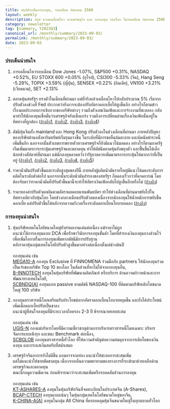 ```yaml
---
title: สรุปประเด็นการลงทุน, รอบเดือน กันยายน 2566
layout: weekly
description: สรุป ความเคลื่อนไหว ทางเศรษฐกิจ และ การลงทุน รอบโลก ในรอบเดือน กันยายน 2566
category: newsletter
tag: [summary, Y2023Q3]
canonical_url: /monthly/summary/2023-09-03/
permalink: /monthly/summary/2023-09-03/
date: 2023-09-03
---
```


### ประเด็นน่าสนใจ

1. การเคลื่อนไหวรอบเดือน Dow Jones -1.07%, S&P500 +0.31%, NASDAQ +0.52%, EU STOXX 600 +0.05% (ยุโรป), CSI300 -5.33% (จีน), Hang Seng -5.29%, TOPIX +3.59% (ญี่ปุ่น), SENSEX +0.22% (อินเดีย), VN100 +3.21% (เวียดนาม), SET +2.13%

2. ตลาดหุ้นสหรัฐฯ ทรงตัวในเดือนที่ผ่านมา แต่ที่จริงแล้วเคลื่อนไหวไปกลับประมาณ 5% เริ่มจากปรับตัวลงช่วงที่ Fed ประกาศว่ายังอาจจะต้องปรับอัตราดอกเบี้ยให้สูงขึ้นอีก อย่างไรก็ตามข่าวเรื่องผลประกอบการเชิงบวกของบริษัทต่างๆ รวมถึงตัวเลขเงินเฟ้อและการจ้างงานที่ชะลอลง กลับมาทำให้นักลงทุนเชื่อมั่นว่าเศรษฐกิจยังแข็งแกร่ง รวมถึงการเปลี่ยนผ่านเรื่องเงินเฟ้อนั้นอยู่ในทิศทางที่ถูกต้อง 
([อ้างอิง1](https://www.cnbc.com/2023/08/17/stock-markets-inflation-and-rates-might-go-higher-warns-the-fed.html), 
[อ้างอิง2](https://www.cnbc.com/2023/08/18/stock-markets-stocks-are-under-pressure-from-treasury-yields.html), 
[อ้างอิง3](https://www.cnbc.com/2023/08/31/stock-markets-jobs-growth-slowed-down-markets-shot-up.html), 
[อ้างอิง4](https://www.cnbc.com/2023/08/30/stock-markets-markets-last-hurrah-for-a-horrid-august.html)) 

3. ดัชนีหุ้นจีนทั้ง mainland และ Hong Kong ปรับตัวลงในช่วงเดือนที่ผ่านมา ภายหลังปัญหาของบริษัทด้านอสังหาริมทรัพย์เริ่มรุนแรงขึ้น ในระดับที่มีการขอยื่นล้มละลาย และผิดนัดชำระหนี้เพิ่มขึ้นอีก นอกจากนั้นตัวเลขการขยายตัวทางเศรษฐกิจก็ยังมีแนวโน้มลดลง อย่างไรก็ตามภาครัฐเริ่มเพิ่มมาตรการกระตุ้นเศรษฐกิจและตลาดทุน ทำให้ดัชนีตลาดหุ้นยังพยุงตัว และฟื้นขึ้นได้เล็กน้อยช่วงสัปดาห์ที่ผ่านมา แม้นักลงทุนคาดหวังว่ารัฐบาลควรเพิ่มมาตรการกระตุ้นให้มากกว่าที่เป็นอยู่
([อ้างอิง1](https://www.cnbc.com/2023/08/18/china-property-developer-evergrande-files-for-bankruptcy-protection-in-us.html), 
[อ้างอิง2](https://www.cnbc.com/2023/08/21/country-garden-to-be-removed-from-hang-seng-index-on-sept-4.html), 
[อ้างอิง3](https://www.cnbc.com/2023/08/31/china-economy-factory-activity-in-august-shrinks-for-a-fifth-month.html), 
[อ้างอิง4](https://www.cnbc.com/2023/08/21/chinas-financial-regulators-urge-support-for-resolving-local-debt-risks.html), 
[อ้างอิง5](https://www.cnbc.com/2023/08/21/china-loan-prime-rate-august-2023.html)) 

4. ราคาน้ำมันปรับตัวขึ้นแตะระดับสูงสุดของปีนี้ ภายหลังผู้ผลิตน้ำมันรายใหญ่มีแนวโน้มคงระดับการผลิตในระดับต่ำต่อไป นอกจากนั้นระดับน้ำมันสำรองของสหรัฐฯ ก็ลดลงเร็วกว่าที่คาดการณ์ โดยต้องจับตาว่าราคาน้ำมันที่ปรับตัวขึ้นมานี้จะทำให้อัตราเงินเฟ้อกลับไปสูงขึ้นอีกหรือไม่
([อ้างอิง](https://www.cnbc.com/2023/09/01/oil-set-to-snap-two-week-losing-streak-on-tightening-supplies.html)) 

5. ราคาทองคำปรับตัวผกผันตามอัตราผลตอบแทนพันธบัตร ทำให้ช่วงเดือนที่ผ่านมาขยับไปในทิศทางเดียวกับหุ้นโลก โดยช่วงกลางเดือนปรับตัวลดลงเนื่องจากนักลงทุนให้น้ำหนักการขยับขึ้นดอกเบี้ย แต่ปรับตัวขึ้นได้หลังจากความกังวลเรื่องระดับดอกเบี้ยนโยบายลดลง
([อ้างอิง](https://www.cnbc.com/2023/09/01/gold-upbeat-as-investors-focus-on-us-jobs-data-for-fed-rate-clues.html)) 



### การลงทุนน่าสนใจ

1. หุ้นบริษัทเทคโนโลยีขนาดใหญ่ยังทำผลงานเด่นต่อเนื่อง แม้ราคาไม่ถูก  
แนะนำใช้การลงทุนแบบ DCA เพื่อรักษาวินัยการลงทุนขั้นต่ำ โดยที่สำรองเงินลงทุนบางส่วนไว้ เพื่อเพิ่มโอกาสในการลงทุนเพิ่มหากดัชนีมีการปรับฐาน  
หลังราคาหุ้นกลุ่มเทคโนโลยีปรับตัวสูงขึ้นมาอย่างต่อเนื่องตั้งแต่ช่วงต้นปี<br><br>
กองทุนเด่น เช่น  
[MEGA10-A](https://www.finnomena.com/mega10/) กองทุน Exclusive ที่ FINNOMENA ร่วมมือกับ partners ให้นักลงทุนร่วมเป็นเจ้าของบริษัท Top 10 ของโลก ในสัดส่วนที่หาไม่ได้จากกองทุนอื่น,  
[B-INNOTECH](https://www.finnomena.com/fund/B-INNOTECH) ลงทุนในหุ้นบริษัทที่พัฒนาผลิตภัณฑ์ หรือบริการ ด้านความก้าวหน้าและการพัฒนาทางเทคโนโลยี,  
[SCBNDQ(A)](https://www.finnomena.com/fund/SCBNDQ(A)) ลงทุนแบบ passive ตามดัชนี NASDAQ-100 ที่ติดตามบริษัทเติบโตขนาดใหญ่ 100 บริษัท

2. กองทุนตราสารหนี้โลกเตรียมรับประโยชน์หากอัตราดอกเบี้ยนโยบายหยุดขึ้น และยิ่งได้ประโยชน์เพิ่มเมื่อดอกเบี้ยปรับเป็นขาลง  
แนะนำผู้ที่สนใจลงทุนที่มีระยะเวลาถือครอง 2-3 ปี พิจารณาทยอยสะสม<br><br>
กองทุนเด่น เช่น  
[UGIS-N](https://www.finnomena.com/fund/UGIS-N) กองแม่บริหารโดยที่มีความเชี่ยวชาญด้านการบริหารตราสารหนี้โดยเฉพาะ บริหารจัดการแบบเชิงรุก และชนะ Benchmark ต่อเนื่อง,  
[SCBGLOB](https://www.finnomena.com/fund/SCBGLOB) กองทุนตราสารหนี้ทั่วโลก ที่ให้ความสำคัญต่อความสมดุลจากการเติบโตของเงินลงทุน และกระแสเงินสดรับที่สม่ำเสมอ  

1. เศรษฐกิจจีนอาการยังไม่ดีขึ้น แถมอาจจะแย่ลง แนะนำให้ชะลอการสะสมเพิ่ม  
แต่ไม่แนะนำให้ขายตัดขาดทุน เนื่องจากเห็นความพยายามของทางการที่จะเข้ามาช่วยเหลือด้านเศรษฐกิจและตลาดทุน  
ขณะนี้รอดูความชัดเจน ก่อนพิจารณาว่าจะสะสมเพิ่มหรือรอลดสัดส่วนการลงทุน<br><br>
กองทุนเด่น เช่น  
[KT-ASHARES-A](https://www.finnomena.com/fund/KT-Ashares-A) ลงทุนในหุ้นบริษัทจีนที่จดทะเบียนในประเทศจีน (A-Shares),  
[BCAP-CTECH](https://www.finnomena.com/fund/BCAP-CTECH) ลงทุนแบบเน้นๆ ในหุ้นกลุ่มเทคโนโลยีขนาดใหญ่ของจีน,  
[K-CHINA-A(A)](https://www.finnomena.com/fund/K-CHINA-A(A)) ลงทุนในกลุ่ม All China ที่ครอบคลุมหุ้นจีนขนาดใหญ่ในทุกตลาดทั่วโลก